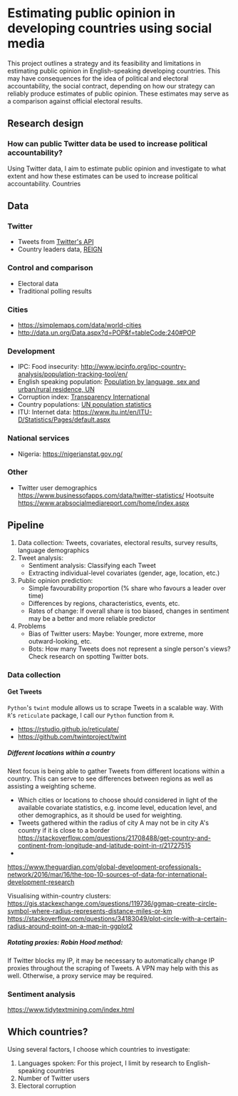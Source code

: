 # Estimating public opinion in developing countries using social media
This project outlines a strategy and its feasibility and limitations in estimating public opinion in English-speaking developing countries. This may have consequences for the idea of political and electoral accountability, the social contract, depending on how our strategy can reliably produce estimates of public opinion. These estimates may serve as a comparison against official electoral results.

## Research design
### How can public Twitter data be used to increase political accountability?

Using Twitter data, I aim to estimate public opinion and investigate to what extent and how these estimates can be used to increase political accountability. Countries 

## Data
### Twitter
* Tweets from [Twitter's API](https://developer.twitter.com/en/docs)
* Country leaders data, [REIGN](https://oefdatascience.github.io/REIGN.github.io/menu/reign_current.html)
### Control and comparison
* Electoral data
* Traditional polling results
### Cities
* https://simplemaps.com/data/world-cities
* http://data.un.org/Data.aspx?d=POP&f=tableCode:240#POP
### Development
* IPC: Food insecurity: http://www.ipcinfo.org/ipc-country-analysis/population-tracking-tool/en/
* English speaking population: [Population by language, sex and urban/rural residence, UN](http://data.un.org/Data.aspx?d=POP&f=tableCode:27)
* Corruption index: [Transparency International](https://www.transparency.org/en/cpi/2020/index/nzl)
* Country populations: [UN population statistics](https://population.un.org/wpp/Download/Standard/CSV/)
* ITU: Internet data: https://www.itu.int/en/ITU-D/Statistics/Pages/default.aspx
### National services
* Nigeria: https://nigerianstat.gov.ng/
### Other
* Twitter user demographics
	https://www.businessofapps.com/data/twitter-statistics/
	Hootsuite
	https://www.arabsocialmediareport.com/home/index.aspx

## Pipeline
1. Data collection: Tweets, covariates, electoral results, survey results, language demographics
2. Tweet analysis:
	* Sentiment analysis: Classifying each Tweet
	* Extracting individual-level covariates (gender, age, location, etc.)
3. Public opinion prediction:
	* Simple favourability proportion (% share who favours a leader over time)
	* Differences by regions, characteristics, events, etc.
	* Rates of change: If overall share is too biased, changes in sentiment may be a better and more reliable predictor
4. Problems
	* Bias of Twitter users: Maybe: Younger, more extreme, more outward-looking, etc. 
	* Bots: How many Tweets does not represent a single person's views? Check research on spotting Twitter bots.

### Data collection
#### Get Tweets
`Python`'s `twint` module allows us to scrape Tweets in a scalable way. With `R`'s `reticulate` package, I call our `Python` function from `R`.
* https://rstudio.github.io/reticulate/
* https://github.com/twintproject/twint

##### Different locations within a country
Next focus is being able to gather Tweets from different locations within a country. This can serve to see differences between regions as well as assisting a weighting scheme.

* Which cities or locations to choose should considered in light of the available covariate statistics, e.g. income level, education level, and other demographics, as it should be used for weighting.
* Tweets gathered within the radius of city A may not be in city A's country if it is close to a border
https://stackoverflow.com/questions/21708488/get-country-and-continent-from-longitude-and-latitude-point-in-r/21727515
* 
https://www.theguardian.com/global-development-professionals-network/2016/mar/16/the-top-10-sources-of-data-for-international-development-research

Visualising within-country clusters:
https://gis.stackexchange.com/questions/119736/ggmap-create-circle-symbol-where-radius-represents-distance-miles-or-km
https://stackoverflow.com/questions/34183049/plot-circle-with-a-certain-radius-around-point-on-a-map-in-ggplot2

##### Rotating proxies: Robin Hood method:
If Twitter blocks my IP, it may be necessary to automatically change IP proxies throughout the scraping of Tweets. A VPN may help with this as well. Otherwise, a proxy service may be required.

### Sentiment analysis
https://www.tidytextmining.com/index.html

## Which countries?
Using several factors, I choose which countries to investigate:
1. Languages spoken: For this project, I limit by research to English-speaking countries
2. Number of Twitter users
3. Electoral corruption
